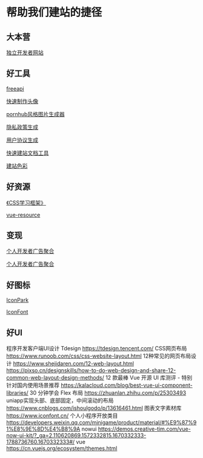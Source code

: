 # 帮助我们建站的捷径

## 大本营
[独立开发者网站](https://w2solo.com/)

## 好工具

[freeapi](https://www.free-api.com/)

[快速制作头像](https://vue-color-avatar.vercel.app/)

[pornhub风格图片生成器](https://www.logoly.pro/#/vertical-ph)

[隐私政策生成](https://toolbox.yolo.blue/#/privacy-policy)

[用户协议生成](https://toolbox.yolo.blue/#/terms-and-conditions)

[快速建站文档工具](https://docsify.js.org/#/zh-cn/quickstart)

[建站色彩](https://chinese-colors.heyfe.org/#diaozi)

## 好资源
[《CSS学习框架》](https://www.tailwindcss.cn/docs/container)

[vue-resource](https://hu-snail.github.io/vue3-resource/platform/web/ui.html#element-plus)



## 变现

[个人开发者广告聚合](https://forum.cocos.org/t/topic/115194/80)
	
[个人开发者广告聚合](https://www.13lm.com/#lxwm)


## 好图标
[IconPark](https://iconpark.oceanengine.com/official)

[IconFont](https://www.iconfont.cn/)

## 好UI
程序开发客户端UI设计
Tdesign https://tdesign.tencent.com/
CSS网页布局 https://www.runoob.com/css/css-website-layout.html
12种常见的网页布局设计 https://www.shejidaren.com/12-web-layout.html
	https://pixso.cn/designskills/how-to-do-web-design-and-share-12-common-web-layout-design-methods/
12 款最棒 Vue 开源 UI 库测评 - 特别针对国内使用场景推荐  https://kalacloud.com/blog/best-vue-ui-component-libraries/
30 分钟学会 Flex 布局 https://zhuanlan.zhihu.com/p/25303493
uniapp实现头部、底部固定，中间滚动的布局 https://www.cnblogs.com/ishoulgodo/p/13616461.html
图表文字素材库  https://www.iconfont.cn/
个人小程序开放类目  https://developers.weixin.qq.com/minigame/product/material/#%E9%87%91%E8%9E%8D%E4%B8%9A
nowui  https://demos.creative-tim.com/vue-now-ui-kit/?_ga=2.110620869.1572332815.1670332333-1788736760.1670332333#/
vue https://cn.vuejs.org/ecosystem/themes.html
